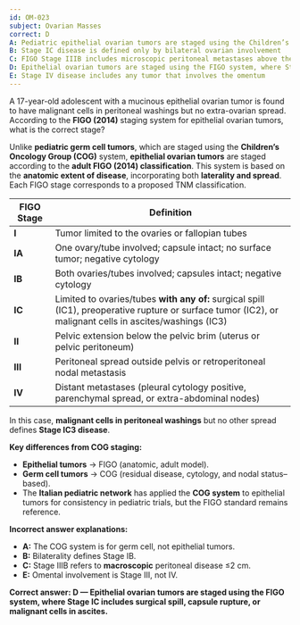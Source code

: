 ```yaml
---
id: OM-023
subject: Ovarian Masses
correct: D
A: Pediatric epithelial ovarian tumors are staged using the Children’s Oncology Group germ cell tumor system
B: Stage IC disease is defined only by bilateral ovarian involvement
C: FIGO Stage IIIB includes microscopic peritoneal metastases above the pelvic brim
D: Epithelial ovarian tumors are staged using the FIGO system, where Stage IC includes surgical spill, capsule rupture, or malignant cells in ascites
E: Stage IV disease includes any tumor that involves the omentum
---
```


A 17-year-old adolescent with a mucinous epithelial ovarian tumor is found to have malignant cells in peritoneal washings but no extra-ovarian spread. According to the **FIGO (2014)** staging system for epithelial ovarian tumors, what is the correct stage?

<!-- EXPLANATION -->

Unlike **pediatric germ cell tumors**, which are staged using the **Children’s Oncology Group (COG)** system, **epithelial ovarian tumors** are staged according to the **adult FIGO (2014) classification**. This system is based on the **anatomic extent of disease**, incorporating both **laterality and spread**. Each FIGO stage corresponds to a proposed TNM classification.

| **FIGO Stage** | **Definition** |
|----------------|----------------|
| **I** | Tumor limited to the ovaries or fallopian tubes |
| **IA** | One ovary/tube involved; capsule intact; no surface tumor; negative cytology |
| **IB** | Both ovaries/tubes involved; capsules intact; negative cytology |
| **IC** | Limited to ovaries/tubes **with any of:** surgical spill (IC1), preoperative rupture or surface tumor (IC2), or malignant cells in ascites/washings (IC3) |
| **II** | Pelvic extension below the pelvic brim (uterus or pelvic peritoneum) |
| **III** | Peritoneal spread outside pelvis or retroperitoneal nodal metastasis |
| **IV** | Distant metastases (pleural cytology positive, parenchymal spread, or extra-abdominal nodes) |

In this case, **malignant cells in peritoneal washings** but no other spread defines **Stage IC3 disease**.

**Key differences from COG staging:**
- **Epithelial tumors** → FIGO (anatomic, adult model).  
- **Germ cell tumors** → COG (residual disease, cytology, and nodal status–based).  
- The **Italian pediatric network** has applied the **COG system** to epithelial tumors for consistency in pediatric trials, but the FIGO standard remains reference.

**Incorrect answer explanations:**
- **A:** The COG system is for germ cell, not epithelial tumors.  
- **B:** Bilaterality defines Stage IB.  
- **C:** Stage IIIB refers to **macroscopic** peritoneal disease ≤2 cm.  
- **E:** Omental involvement is Stage III, not IV.

**Correct answer: D — Epithelial ovarian tumors are staged using the FIGO system, where Stage IC includes surgical spill, capsule rupture, or malignant cells in ascites.**
